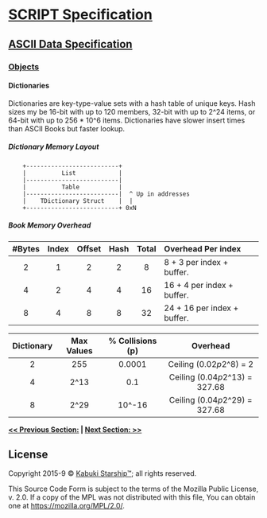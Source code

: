 # [SCRIPT Specification](../../readme.md)

## [ASCII Data Specification](../readme.md)

### [Objects](readme.md)

#### Dictionaries

Dictionaries are key-type-value sets with a hash table of unique keys. Hash sizes my be 16-bit with up to 120 members, 32-bit with up to 2^24 items, or 64-bit with up to 256 * 10^6 items. Dictionaries have slower insert times than ASCII Books but faster lookup.

##### Dictionary Memory Layout

```AsciiArt
    +--------------------------+
    |          List            |
    |--------------------------|
    |          Table           |
    |--------------------------|  ^ Up in addresses
    |    TDictionary Struct    |  |
    +--------------------------+ 0xN
```

##### Book Memory Overhead

| #Bytes | Index | Offset | Hash  | Total | Overhead Per index |
|:------:|:-----:|:------:|:-----:|:-----:|:-------------------|
|    2   |   1   |    2   |   2   |   8   |  8 + 3  per index + buffer.|
|    4   |   2   |    4   |   4   |   16  | 16 + 4  per index + buffer.|
|    8   |   4   |    8   |   8   |   32  | 24 + 16 per index + buffer.|

| Dictionary | Max Values | % Collisions (p) |           Overhead |
|:----:|:----------:|:----------------:|:------------------------------:|
|  2   |     255    |    0.0001        | Ceiling (0.02*p*2^8)  = 2      |
|  4   |     2^13   |      0.1         | Ceiling (0.04*p*2^13) = 327.68 |
|  8   |     2^29   |    10^-16        | Ceiling (0.04*p*2^29) = 327.68 |

**[<< Previous Section:](./readme.md) | [Next Section: >>](./readme.md)**

## License

Copyright 2015-9 © [Kabuki Starship™](https://kabukistarship.com); all rights reserved.

This Source Code Form is subject to the terms of the Mozilla Public License, v. 2.0. If a copy of the MPL was not distributed with this file, You can obtain one at <https://mozilla.org/MPL/2.0/>.
